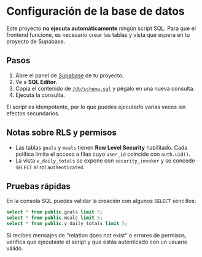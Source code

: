 # Configuración de la base de datos

Este proyecto **no ejecuta automáticamente** ningún script SQL. Para que el frontend funcione, es necesario crear las tablas y vista que espera en tu proyecto de Supabase.

## Pasos
1. Abre el panel de [Supabase](https://supabase.com/) de tu proyecto.
2. Ve a **SQL Editor**.
3. Copia el contenido de [`/db/schema.sql`](../db/schema.sql) y pégalo en una nueva consulta.
4. Ejecuta la consulta.

El script es idempotente, por lo que puedes ejecutarlo varias veces sin efectos secundarios.

## Notas sobre RLS y permisos
- Las tablas `goals` y `meals` tienen **Row Level Security** habilitado. Cada política limita el acceso a filas cuyo `user_id` coincide con `auth.uid()`.
- La vista `v_daily_totals` se expone con `security_invoker` y se concede `SELECT` al rol `authenticated`.

## Pruebas rápidas
En la consola SQL puedes validar la creación con algunos `SELECT` sencillos:
```sql
select * from public.goals limit 5;
select * from public.meals limit 5;
select * from public.v_daily_totals limit 5;
```
Si recibes mensajes de "relation does not exist" o errores de permisos, verifica que ejecutaste el script y que estás autenticado con un usuario válido.
